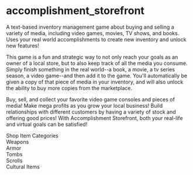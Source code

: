 # accomplishment_storefront
A text-based inventory management game about buying and selling a variety of media, including video games, movies, TV shows, and books. Uses your real world accomplishments to create new inventory and unlock new features!

This game is a fun and strategic way to not only reach your goals as an owner of a local store, but to also keep track of all the media you consume. Simply finish something in the real world--a book, a movie, a tv series season, a video game--and then add it to the game. You'll automatically be given a copy of that piece of media in your inventory, and will also unlock the ability to buy more copies from the marketplace. 

Buy, sell, and collect your favorite video game consoles and pieces of media! Make mega profits as you grow your local business! Build relationships with different customers by having a variety of stock and offering good prices! With Accomplishment Storefront, both your real-life and virtual goals can be satisfied!

Shop Item Categories
<br>Weapons
<br>Armor
<br>Tombs
<br>Scrolls
<br>Cultural Items
